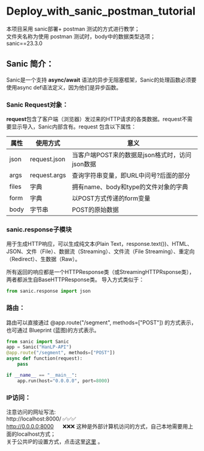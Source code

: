 # Deploy_with_sanic_postman_tutorial
本项目采用 sanic部署+ postman 测试的方式进行教学；  
文件夹名称为使用 postman 测试时，body中的数据类型选项；  
sanic==23.3.0

## Sanic 简介：  
Sanic是一个支持 **async/await** 语法的异步无阻塞框架，Sanic的处理函数必须要使用async def语法定义，因为他们是异步函数。  
### Sanic Request对象：  
**request**包含了客户端（浏览器）发过来的HTTP请求的各类数据。request不需要显示导入，Sanic内部含有。request 包含以下属性：  

| 属性   | 使用方式        | 意义                                        |
|--------|-----------------|---------------------------------------------|
| json   | request.json | 当客户端POST来的数据是json格式时，访问json数据 |
| args   | request.args | 查询字符串变量，即URL中问号?后面的部分        |
| files  | 字典            | 拥有name、body和type的文件对象的字典           |
| form   | 字典            | 以POST方式传递的form变量                     |
| body   | 字节串          | POST的原始数据                               |  
### sanic.response子模块
用于生成HTTP响应，可以生成纯文本(Plain Text，response.text())、HTML、JSON、文件（File）、数据流（Streaming）、文件流（File Streaming）、重定向（Redirect）、生数据（Raw）。  

所有返回的响应都是一个HTTPResponse类（或StreamingHTTPRsponse类），两者都派生自BaseHTTPResponse类。
导入方式类似于：  
```python
from sanic.response import json
```
### 路由：  
路由可以直接通过 @app.route("/segment", methods=["POST"]) 的方式表示，也可通过 Blueprint (蓝图)的方式表示。

```python
from sanic import Sanic
app = Sanic("HanLP-API")
@app.route("/segment", methods=["POST"])
async def function(request):
    pass

if __name__ == "__main__":
    app.run(host="0.0.0.0", port=8000)
```  
### IP访问：  
注意访问的网址写法:<br>
http://localhost:8000/   ✅✅✅<br>
http://0.0.0.0:8000 &nbsp;&nbsp;&nbsp;&nbsp; ❌❌❌ 这种是外部计算机访问的方式，自己本地需要用上面的localhost方式；  
关于公共IP的设置方式，点击这里[这里](https://github.com/peilongchencc/deploy_with_sanic_postman/blob/main/x-www-form-urlencoded/blueprint-used/%E5%88%A9%E7%94%A8%E5%85%AC%E5%85%B1IP%E8%AE%BF%E9%97%AE-%E9%99%84%E8%AE%BE%E7%BD%AE%E6%96%B9%E5%BC%8F.png)  。
